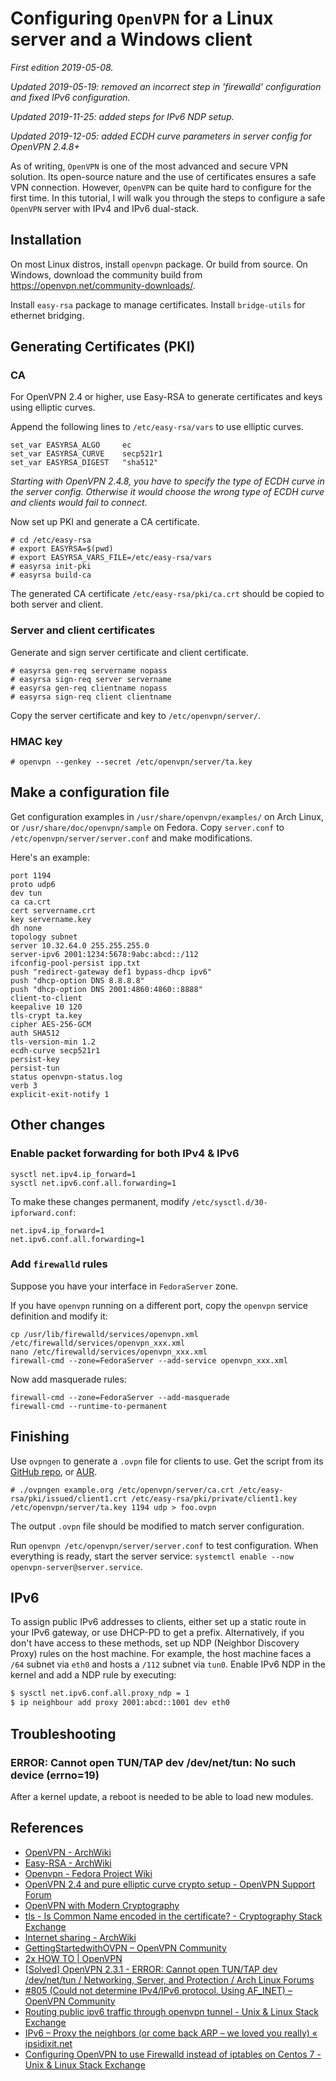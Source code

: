 # Configuring `OpenVPN` for a Linux server and a Windows client

*First edition 2019-05-08.*

*Updated 2019-05-19: removed an incorrect step in 'firewalld' configuration and fixed IPv6 configuration.*

*Updated 2019-11-25: added steps for IPv6 NDP setup.*

*Updated 2019-12-05: added ECDH curve parameters in server config for OpenVPN 2.4.8+*

As of writing, `OpenVPN` is one of the most advanced and secure VPN solution. Its open-source nature and the use of certificates ensures a safe VPN connection. However, `OpenVPN` can be quite hard to configure for the first time. In this tutorial, I will walk you through the steps to configure a safe `OpenVPN` server with IPv4 and IPv6 dual-stack.

## Installation
On most Linux distros, install `openvpn` package. Or build from source. On Windows, download the community build from <https://openvpn.net/community-downloads/>.

Install `easy-rsa` package to manage certificates. Install `bridge-utils` for ethernet bridging.

## Generating Certificates (PKI)

### CA
For OpenVPN 2.4 or higher, use Easy-RSA to generate certificates and keys using elliptic curves.

Append the following lines to `/etc/easy-rsa/vars` to use elliptic curves.
```
set_var EASYRSA_ALGO     ec
set_var EASYRSA_CURVE    secp521r1
set_var EASYRSA_DIGEST   "sha512"
```

*Starting with OpenVPN 2.4.8, you have to specify the type of ECDH curve in the server config. Otherwise it would choose the wrong type of ECDH curve and clients would fail to connect.*

Now set up PKI and generate a CA certificate.
```shell
# cd /etc/easy-rsa
# export EASYRSA=$(pwd)
# export EASYRSA_VARS_FILE=/etc/easy-rsa/vars
# easyrsa init-pki
# easyrsa build-ca
```
The generated CA certificate `/etc/easy-rsa/pki/ca.crt` should be copied to both server and client.

### Server and client certificates
Generate and sign server certificate and client certificate.
```shell
# easyrsa gen-req servername nopass
# easyrsa sign-req server servername
# easyrsa gen-req clientname nopass
# easyrsa sign-req client clientname
```
Copy the server certificate and key to `/etc/openvpn/server/`.
### HMAC key
```shell
# openvpn --genkey --secret /etc/openvpn/server/ta.key
```

## Make a configuration file
Get configuration examples in `/usr/share/openvpn/examples/` on Arch Linux, or `/usr/share/doc/openvpn/sample` on Fedora. Copy `server.conf` to `/etc/openvpn/server/server.conf` and make modifications.

Here's an example:
```
port 1194
proto udp6
dev tun
ca ca.crt
cert servername.crt
key servername.key
dh none
topology subnet
server 10.32.64.0 255.255.255.0
server-ipv6 2001:1234:5678:9abc:abcd::/112
ifconfig-pool-persist ipp.txt
push "redirect-gateway def1 bypass-dhcp ipv6"
push "dhcp-option DNS 8.8.8.8"
push "dhcp-option DNS 2001:4860:4860::8888"
client-to-client
keepalive 10 120
tls-crypt ta.key
cipher AES-256-GCM
auth SHA512
tls-version-min 1.2
ecdh-curve secp521r1
persist-key
persist-tun
status openvpn-status.log
verb 3
explicit-exit-notify 1
```

## Other changes
### Enable packet forwarding for both IPv4 & IPv6
```shell
sysctl net.ipv4.ip_forward=1
sysctl net.ipv6.conf.all.forwarding=1
```
To make these changes permanent, modify `/etc/sysctl.d/30-ipforward.conf`:
```
net.ipv4.ip_forward=1
net.ipv6.conf.all.forwarding=1
```

### Add `firewalld` rules
Suppose you have your interface in `FedoraServer` zone.

If you have `openvpn` running on a different port, copy the `openvpn` service definition and modify it:
```shell
cp /usr/lib/firewalld/services/openvpn.xml /etc/firewalld/services/openvpn_xxx.xml
nano /etc/firewalld/services/openvpn_xxx.xml
firewall-cmd --zone=FedoraServer --add-service openvpn_xxx.xml
```

Now add masquerade rules:
```shell
firewall-cmd --zone=FedoraServer --add-masquerade
firewall-cmd --runtime-to-permanent
```
## Finishing
Use `ovpngen` to generate a `.ovpn` file for clients to use. Get the script from its [GitHub repo](https://github.com/graysky2/ovpngen), or [AUR](https://aur.archlinux.org/packages/ovpngen/).
```shell
# ./ovpngen example.org /etc/openvpn/server/ca.crt /etc/easy-rsa/pki/issued/client1.crt /etc/easy-rsa/pki/private/client1.key /etc/openvpn/server/ta.key 1194 udp > foo.ovpn
```
The output `.ovpn` file should be modified to match server configuration.

Run `openvpn /etc/openvpn/server/server.conf` to test configuration. When everything is ready, start the server service: `systemctl enable --now openvpn-server@server.service`.

## IPv6
To assign public IPv6 addresses to clients, either set up a static route in your IPv6 gateway, or use DHCP-PD to get a prefix. Alternatively, if you don't have access to these methods, set up NDP (Neighbor Discovery Proxy) rules on the host machine. For example, the host machine faces a `/64` subnet via `eth0` and hosts a `/112` subnet via `tun0`. Enable IPv6 NDP in the kernel and add a NDP rule by executing:

```bash
$ sysctl net.ipv6.conf.all.proxy_ndp = 1
$ ip neighbour add proxy 2001:abcd::1001 dev eth0
```

## Troubleshooting
### ERROR: Cannot open TUN/TAP dev /dev/net/tun: No such device (errno=19)
After a kernel update, a reboot is needed to be able to load new modules.

## References
* [OpenVPN - ArchWiki](https://wiki.archlinux.org/index.php/OpenVPN)
* [Easy-RSA - ArchWiki](https://wiki.archlinux.org/index.php/Easy-RSA)
* [Openvpn - Fedora Project Wiki](https://fedoraproject.org/wiki/Openvpn)
* [OpenVPN 2.4 and pure elliptic curve crypto setup - OpenVPN Support Forum](https://forums.openvpn.net/viewtopic.php?f=4&t=23227)
* [OpenVPN with Modern Cryptography](https://www.maths.tcd.ie/~fionn/misc/ec_vpn.php)
* [tls - Is Common Name encoded in the certificate? - Cryptography Stack Exchange](https://crypto.stackexchange.com/questions/1836/is-common-name-encoded-in-the-certificate)
* [Internet sharing - ArchWiki](https://wiki.archlinux.org/index.php/Internet_sharing#Enable_packet_forwarding)
* [GettingStartedwithOVPN – OpenVPN Community](https://community.openvpn.net/openvpn/wiki/GettingStartedwithOVPN)
* [2x HOW TO | OpenVPN](https://openvpn.net/community-resources/how-to/)
* [[Solved] OpenVPN 2.3.1 - ERROR: Cannot open TUN/TAP dev /dev/net/tun / Networking, Server, and Protection / Arch Linux Forums](https://bbs.archlinux.org/viewtopic.php?id=163377)
* [#805 (Could not determine IPv4/IPv6 protocol. Using AF_INET) – OpenVPN Community](https://community.openvpn.net/openvpn/ticket/805#no1)
* [Routing public ipv6 traffic through openvpn tunnel - Unix & Linux Stack Exchange](https://unix.stackexchange.com/questions/136211/routing-public-ipv6-traffic-through-openvpn-tunnel)
* [IPv6 – Proxy the neighbors (or come back ARP – we loved you really) « ipsidixit.net](http://www.ipsidixit.net/2010/03/24/239/)
* [Configuring OpenVPN to use Firewalld instead of iptables on Centos 7 - Unix & Linux Stack Exchange](https://unix.stackexchange.com/questions/149144/configuring-openvpn-to-use-firewalld-instead-of-iptables-on-centos-7)